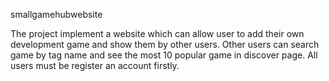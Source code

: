 smallgamehubwebsite

The project implement a website which can allow user to add their own development game and show them by other users. Other users can search game by tag name and see the most 10 popular game in discover page. All users must be register an account firstly.
